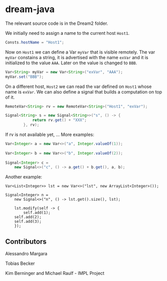 # dream-java

The relevant source code is in the Dream2 folder. 


We initially need to assign a name to the current host `Host1`.
```java
Consts.hostName = "Host1";
```
Now on `Host1` we can define a Var `myVar` that is visible remotely. The var `myVar` constains a string, it is advertised with the name `exVar` and it is initialized to the value `AAA`. Later on the value is changed to `BBB`.
```java
Var<String> myVar = new Var<String>("exVar", "AAA");
myVar.set("BBB");
```

On a different host, `Host2` we can read the var defined on `Host1` whose name is `exVar`. We can also define a signal that builds a computation on top of it.

```java
RemoteVar<String> rv = new RemoteVar<String>("Host1", "exVar");

Signal<String> s = new Signal<String>>("s", () -> {
			return rv.get() + "XXX";	
		}, rv);
```
If rv is not available yet, ...
More examples:


```java
Var<Integer> a = new Var<>("a", Integer.valueOf(1));
	  
Var<Integer> b = new Var<>("b", Integer.valueOf(2));
	  
Signal<Integer> c =
    new Signal<>("c", () -> a.get() + b.get(), a, b);
```

Another example:

```
Var<List<Integer>> lst = new Var<>("lst", new ArrayList<Integer>());
	  
Signal<Integer> n =
    new Signal<>("n", () -> lst.get().size(), lst);
	  
    lst.modify(self -> {
        self.add(1);
	self.add(2);
	self.add(3);
    });
```
	  
## Contributors

Alessandro Margara

Tobias Becker

Kim Berninger and Michael Raulf - IMPL Project



	  
